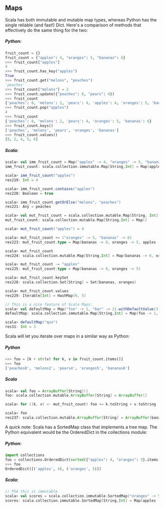 Maps
----

Scala has both immutable and mutable map types, whereas Python has the single reliable (and fast!) Dict. Here's a comparison of methods that effectively do the same thing for the two:

##### Python:
```python
fruit_count = {}
fruit_count = {"apples": 4, "oranges": 5, "bananas": 6}
>>> fruit_count["apples"]
4
>>> fruit_count.has_key("apples")
True
>>> fruit_count.get("melons", "peaches")
'peaches'
>>> fruit_count["melons"] = 2
>>> fruit_count.update({"peaches": 8, "pears": 4})
>>> fruit_count
{'peaches': 8, 'melons': 2, 'pears': 4, 'apples': 4, 'oranges': 5, 'bananas': 6}
>>> fruit_count.pop("apples")
4
>>> fruit_count
{'peaches': 8, 'melons': 2, 'pears': 4, 'oranges': 5, 'bananas': 6}
>>> fruit_count.keys()
['peaches', 'melons', 'pears', 'oranges', 'bananas']
>>> fruit_count.values()
[8, 2, 4, 5, 6]
```

##### Scala:
```scala
scala> val imm_fruit_count = Map("apples" -> 4, "oranges" -> 5, "bananas" -> 6)
imm_fruit_count: scala.collection.immutable.Map[String,Int] = Map(apples -> 4, oranges -> 5, bananas -> 6)

scala> imm_fruit_count("apples")
res219: Int = 4

scala> imm_fruit_count.contains("apples")
res220: Boolean = true

scala> imm_fruit_count.getOrElse("melons", "peaches")
res221: Any = peaches

scala> val mut_fruit_count = scala.collection.mutable.Map[String, Int]()
mut_fruit_count: scala.collection.mutable.Map[String,Int] = Map()

scala> mut_fruit_count("apples") = 4

scala> mut_fruit_count += ("oranges" -> 5, "bananas" -> 6)
res223: mut_fruit_count.type = Map(bananas -> 6, oranges -> 5, apples -> 4)

scala> mut_fruit_count
res224: scala.collection.mutable.Map[String,Int] = Map(bananas -> 6, oranges -> 5, apples -> 4)

scala> mut_fruit_count -= "apples"
res225: mut_fruit_count.type = Map(bananas -> 6, oranges -> 5)

scala> mut_fruit_count.keySet
res228: scala.collection.Set[String] = Set(bananas, oranges)

scala> mut_fruit_count.values
res229: Iterable[Int] = HashMap(6, 5)

// This is a nice feature of Scala Maps:
scala> val defaultMap = Map("foo" -> 1, "bar" -> 2).withDefaultValue(3)
defaultMap: scala.collection.immutable.Map[String,Int] = Map(foo -> 1, bar -> 2)

scala> defaultMap("qux")
res31: Int = 3
```

Scala will let you iterate over maps in a similar way as Python:

##### Python
```python
>>> foo = [k + str(v) for k, v in fruit_count.items()]
>>> foo
['peaches8', 'melons2', 'pears4', 'oranges5', 'bananas6']
```

##### Scala
```scala
scala> val foo = ArrayBuffer[String]()
foo: scala.collection.mutable.ArrayBuffer[String] = ArrayBuffer()

scala> for ((k, v) <- mut_fruit_count) foo += k.toString + v.toString

scala> foo
res237: scala.collection.mutable.ArrayBuffer[String] = ArrayBuffer(bananas6, oranges5)
```

A quick note: Scala has a SortedMap class that implements a tree map. The Python equivalent would be the OrderedDict in the collections module:

##### Python:
```python
import collections
foo = collections.OrderedDict(sorted({"apples": 4, "oranges": 5}.items()))
>>> foo
OrderedDict([('apples', 4), ('oranges', 5)])
```

##### Scala:
```scala
// PSA this is immutable
scala> val scores = scala.collection.immutable.SortedMap("oranges" -> 5, "apples" -> 4)
scores: scala.collection.immutable.SortedMap[String,Int] = Map(apples -> 4, oranges -> 5)
```



